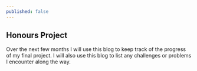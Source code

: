 ```yaml
---
published: false
---
```

## Honours Project

Over the next few months I will use this blog to keep track of the progress of my final project. I will also use this blog to list any challenges or problems I encounter along the way.

